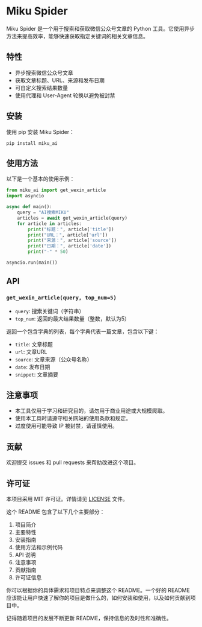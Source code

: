  
# Miku Spider

Miku Spider 是一个用于搜索和获取微信公众号文章的 Python 工具。它使用异步方法来提高效率，能够快速获取指定关键词的相关文章信息。

## 特性

- 异步搜索微信公众号文章
- 获取文章标题、URL、来源和发布日期
- 可自定义搜索结果数量
- 使用代理和 User-Agent 轮换以避免被封禁

## 安装

使用 pip 安装 Miku Spider：

```
pip install miku_ai
```

## 使用方法

以下是一个基本的使用示例：

```python
from miku_ai import get_wexin_article
import asyncio

async def main():
    query = "AI搜索MIKU"
    articles = await get_wexin_article(query)
    for article in articles:
        print("标题：", article['title'])
        print("URL：", article['url'])
        print("来源：", article['source'])
        print("日期：", article['date'])
        print("-" * 50)

asyncio.run(main())
```

## API

### `get_wexin_article(query, top_num=5)`

- `query`: 搜索关键词（字符串）
- `top_num`: 返回的最大结果数量（整数，默认为5）

返回一个包含字典的列表，每个字典代表一篇文章，包含以下键：
- `title`: 文章标题
- `url`: 文章URL
- `source`: 文章来源（公众号名称）
- `date`: 发布日期
- `snippet`: 文章摘要

## 注意事项

- 本工具仅用于学习和研究目的，请勿用于商业用途或大规模爬取。
- 使用本工具时请遵守相关网站的使用条款和规定。
- 过度使用可能导致 IP 被封禁，请谨慎使用。

## 贡献

欢迎提交 issues 和 pull requests 来帮助改进这个项目。

## 许可证

本项目采用 MIT 许可证。详情请见 [LICENSE](LICENSE) 文件。


这个 README 包含了以下几个主要部分：

1. 项目简介
2. 主要特性
3. 安装指南
4. 使用方法和示例代码
5. API 说明
6. 注意事项
7. 贡献指南
8. 许可证信息

你可以根据你的具体需求和项目特点来调整这个 README。一个好的 README 应该能让用户快速了解你的项目是做什么的，如何安装和使用，以及如何贡献到项目中。

记得随着项目的发展不断更新 README，保持信息的及时性和准确性。
